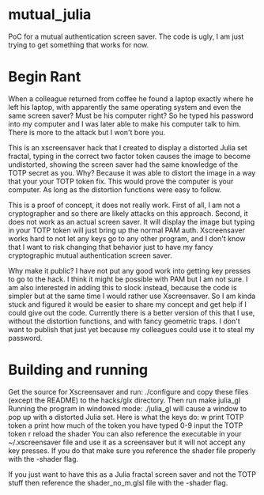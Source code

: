 # mutual_julia
PoC for a mutual authentication screen saver.  The code is ugly, I am just 
trying to get something that works for now.

# Begin Rant
When a colleague returned from coffee he found a laptop exactly where he left 
his laptop, with apparently the same operating system and even the same screen 
saver?  Must be his computer right?  So he typed his password into my computer 
and I was later able to make his computer talk to him.  There is more to the 
attack but I won't bore you.

This is an xscreensaver hack that I created to display a distorted Julia set 
fractal, typing in the correct two factor token causes the image to become 
undistorted, showing the screen saver had the same knowledge of the TOTP secret 
as you.  Why?  Because it was able to distort the image in a way that your 
your TOTP token fix.  This would prove the computer is your computer.  As long
as the distortion functions were easy to follow.

This is a proof of concept, it does not really work.  First of all, I am not a 
cryptographer and so there are likely attacks on this approach.  Second, it does
not work as an actual screen saver.  It will display the image but typing in 
your TOTP token will just bring up the normal PAM auth.  Xscreensaver works 
hard to not let any keys go to any other program, and I don't know that I want 
to risk changing that behavior just to have my fancy cryptographic mutual 
authentication screen saver.

Why make it public?  I have not put any good work into getting key presses to
go to the hack.  I think it might be possible with PAM but I am not sure.  I
am also interested in adding this to slock instead, because the code is 
simpler but at the same time I would rather use Xscreensaver.  So I am kinda
stuck and figured it would be easier to share my concept and get help if I 
could give out the code.  Currently there is a better version of this that I
use, without the distortion functions, and with fancy geometric traps.  I 
don't want to publish that just yet because my colleagues could use it to 
steal my password.

# Building and running
Get the source for Xscreensaver and run: 
    ./configure 
and copy these files (except the README) to the hacks/glx directory.  Then run 
    make julia_gl
Running the program in windowed mode:
    ./julia_gl
will cause a window to pop up with a distorted Julia set.  Here is what the keys do:
    w       print TOTP token
    a       print how much of the token you have typed
    0-9     input the TOTP token
    r       reload the shader
You can also reference the executable in your ~/.xscreensaver file and use it as a 
screensaver but it will not accept any key presses.  If you do that make sure you
reference the shader file properly with the -shader flag.  

If you just want to have this as a Julia fractal screen saver and not the TOTP 
stuff then reference the shader_no_m.glsl file with the -shader flag.


